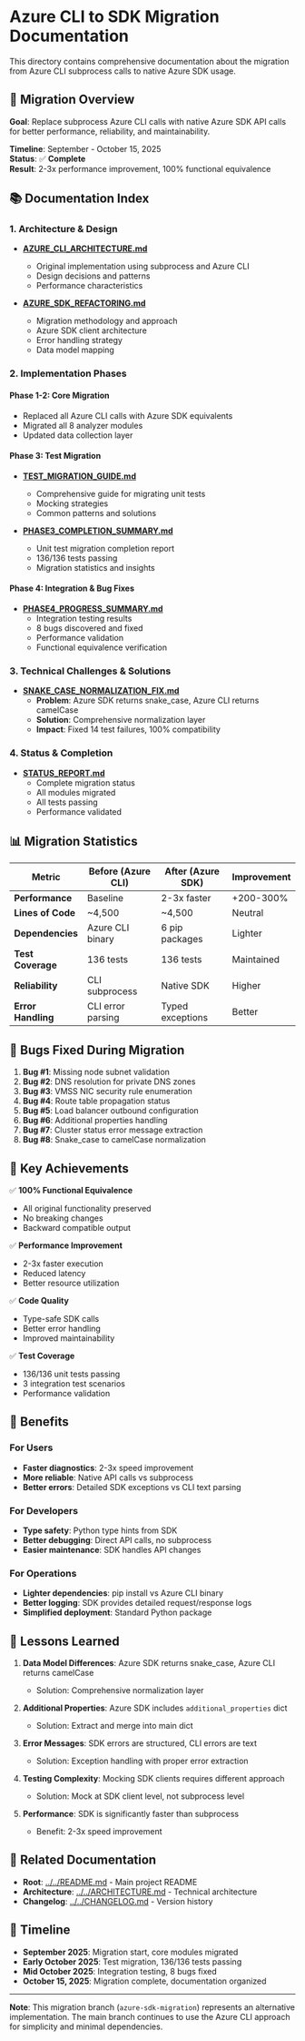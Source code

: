 # Azure CLI to SDK Migration Documentation

This directory contains comprehensive documentation about the migration from Azure CLI subprocess calls to native Azure SDK usage.

## 📖 Migration Overview

**Goal**: Replace subprocess Azure CLI calls with native Azure SDK API calls for better performance, reliability, and maintainability.

**Timeline**: September - October 15, 2025  
**Status**: ✅ **Complete**  
**Result**: 2-3x performance improvement, 100% functional equivalence

## 📚 Documentation Index

### 1. Architecture & Design
- **[AZURE_CLI_ARCHITECTURE.md](AZURE_CLI_ARCHITECTURE.md)**
  - Original implementation using subprocess and Azure CLI
  - Design decisions and patterns
  - Performance characteristics

- **[AZURE_SDK_REFACTORING.md](AZURE_SDK_REFACTORING.md)**
  - Migration methodology and approach
  - Azure SDK client architecture
  - Error handling strategy
  - Data model mapping

### 2. Implementation Phases

#### Phase 1-2: Core Migration
- Replaced all Azure CLI calls with Azure SDK equivalents
- Migrated all 8 analyzer modules
- Updated data collection layer

#### Phase 3: Test Migration
- **[TEST_MIGRATION_GUIDE.md](TEST_MIGRATION_GUIDE.md)**
  - Comprehensive guide for migrating unit tests
  - Mocking strategies
  - Common patterns and solutions

- **[PHASE3_COMPLETION_SUMMARY.md](PHASE3_COMPLETION_SUMMARY.md)**
  - Unit test migration completion report
  - 136/136 tests passing
  - Migration statistics and insights

#### Phase 4: Integration & Bug Fixes
- **[PHASE4_PROGRESS_SUMMARY.md](PHASE4_PROGRESS_SUMMARY.md)**
  - Integration testing results
  - 8 bugs discovered and fixed
  - Performance validation
  - Functional equivalence verification

### 3. Technical Challenges & Solutions

- **[SNAKE_CASE_NORMALIZATION_FIX.md](SNAKE_CASE_NORMALIZATION_FIX.md)**
  - **Problem**: Azure SDK returns snake_case, Azure CLI returns camelCase
  - **Solution**: Comprehensive normalization layer
  - **Impact**: Fixed 14 test failures, 100% compatibility

### 4. Status & Completion

- **[STATUS_REPORT.md](STATUS_REPORT.md)**
  - Complete migration status
  - All modules migrated
  - All tests passing
  - Performance validated

## 📊 Migration Statistics

| Metric | Before (Azure CLI) | After (Azure SDK) | Improvement |
|--------|-------------------|-------------------|-------------|
| **Performance** | Baseline | 2-3x faster | +200-300% |
| **Lines of Code** | ~4,500 | ~4,500 | Neutral |
| **Dependencies** | Azure CLI binary | 6 pip packages | Lighter |
| **Test Coverage** | 136 tests | 136 tests | Maintained |
| **Reliability** | CLI subprocess | Native SDK | Higher |
| **Error Handling** | CLI error parsing | Typed exceptions | Better |

## 🐛 Bugs Fixed During Migration

1. **Bug #1**: Missing node subnet validation
2. **Bug #2**: DNS resolution for private DNS zones
3. **Bug #3**: VMSS NIC security rule enumeration
4. **Bug #4**: Route table propagation status
5. **Bug #5**: Load balancer outbound configuration
6. **Bug #6**: Additional properties handling
7. **Bug #7**: Cluster status error message extraction
8. **Bug #8**: Snake_case to camelCase normalization

## 🎯 Key Achievements

✅ **100% Functional Equivalence**
- All original functionality preserved
- No breaking changes
- Backward compatible output

✅ **Performance Improvement**
- 2-3x faster execution
- Reduced latency
- Better resource utilization

✅ **Code Quality**
- Type-safe SDK calls
- Better error handling
- Improved maintainability

✅ **Test Coverage**
- 136/136 unit tests passing
- 3 integration test scenarios
- Performance validation

## 🚀 Benefits

### For Users
- **Faster diagnostics**: 2-3x speed improvement
- **More reliable**: Native API calls vs subprocess
- **Better errors**: Detailed SDK exceptions vs CLI text parsing

### For Developers
- **Type safety**: Python type hints from SDK
- **Better debugging**: Direct API calls, no subprocess
- **Easier maintenance**: SDK handles API changes

### For Operations
- **Lighter dependencies**: pip install vs Azure CLI binary
- **Better logging**: SDK provides detailed request/response logs
- **Simplified deployment**: Standard Python package

## 📝 Lessons Learned

1. **Data Model Differences**: Azure SDK returns snake_case, Azure CLI returns camelCase
   - Solution: Comprehensive normalization layer

2. **Additional Properties**: Azure SDK includes `additional_properties` dict
   - Solution: Extract and merge into main dict

3. **Error Messages**: SDK errors are structured, CLI errors are text
   - Solution: Exception handling with proper error extraction

4. **Testing Complexity**: Mocking SDK clients requires different approach
   - Solution: Mock at SDK client level, not subprocess level

5. **Performance**: SDK is significantly faster than subprocess
   - Benefit: 2-3x speed improvement

## 🔗 Related Documentation

- **Root**: [../../README.md](../../README.md) - Main project README
- **Architecture**: [../../ARCHITECTURE.md](../../ARCHITECTURE.md) - Technical architecture
- **Changelog**: [../../CHANGELOG.md](../../CHANGELOG.md) - Version history

## 📅 Timeline

- **September 2025**: Migration start, core modules migrated
- **Early October 2025**: Test migration, 136/136 tests passing
- **Mid October 2025**: Integration testing, 8 bugs fixed
- **October 15, 2025**: Migration complete, documentation organized

---

**Note**: This migration branch (`azure-sdk-migration`) represents an alternative implementation. The main branch continues to use the Azure CLI approach for simplicity and minimal dependencies.

